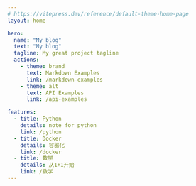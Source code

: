 ```yaml
---
# https://vitepress.dev/reference/default-theme-home-page
layout: home

hero:
  name: "My blog"
  text: "My blog"
  tagline: My great project tagline
  actions:
    - theme: brand
      text: Markdown Examples
      link: /markdown-examples
    - theme: alt
      text: API Examples
      link: /api-examples

features:
  - title: Python
    details: note for python
    link: /python
  - title: Docker
    details: 容器化
    link: /docker
  - title: 数学
    details: 从1+1开始
    link: /数学
---
```



